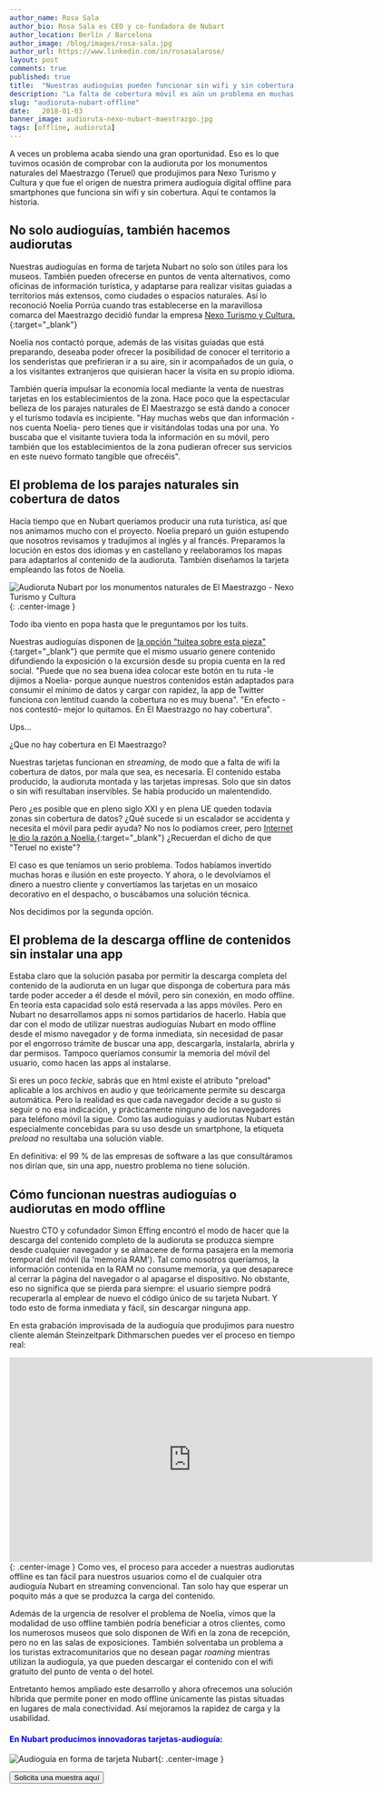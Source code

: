 ```yaml
---
author_name: Rosa Sala
author_bio: Rosa Sala es CEO y co-fundadora de Nubart
author_location: Berlín / Barcelona
author_image: /blog/images/rosa-sala.jpg
author_url: https://www.linkedin.com/in/rosasalarose/
layout: post
comments: true
published: true
title:  "Nuestras audioguías pueden funcionar sin wifi y sin cobertura de datos"
description: "La falta de cobertura móvil es aún un problema en muchas áreas rurales. Por eso hemos desarrollado un modo offline para nuestras tarjetas-audioguía."
slug: "audioruta-nubart-offline"
date:   2018-01-03
banner_image: audioruta-nexo-nubart-maestrazgo.jpg
tags: [offline, audioruta]
---
```


A veces un problema acaba siendo una gran oportunidad. Eso es lo que tuvimos ocasión de comprobar con la audioruta por los monumentos naturales del Maestrazgo (Teruel) que produjimos para Nexo Turismo y Cultura y que fue el origen de nuestra primera audioguía digital offline para smartphones que funciona sin wifi y sin cobertura. Aquí te contamos la historia. 

<!--more-->

## No solo audioguías, también hacemos audiorutas

Nuestras audioguías en forma de tarjeta Nubart no solo son útiles para los museos. También pueden ofrecerse en puntos de venta alternativos, como oficinas de información turística, y adaptarse para realizar visitas guiadas a territorios más extensos, como ciudades o espacios naturales. Así lo reconoció Noelia Porrúa cuando tras establecerse en la maravillosa comarca del Maestrazgo decidió fundar la empresa [Nexo Turismo y Cultura.](https://www.nexoturismocultura.com/){:target="_blank"}

Noelia nos contactó porque, además de las visitas guiadas que está preparando, deseaba poder ofrecer la posibilidad de conocer el territorio a los senderistas que prefirieran ir a su aire, sin ir acompañados de un guía, o a los visitantes extranjeros que quisieran hacer la visita en su propio idioma. 

También quería impulsar la economía local mediante la venta de nuestras tarjetas en los establecimientos de la zona. Hace poco que la espectacular belleza de los parajes naturales de El Maestrazgo se está dando a conocer y el turismo todavía es incipiente. "Hay muchas webs que dan información -nos cuenta Noelia- pero tienes que ir visitándolas todas una por una. Yo buscaba que el visitante tuviera toda la información en su móvil, pero también que los establecimientos de la zona pudieran ofrecer sus servicios en este nuevo formato tangible que ofrecéis". 

## El problema de los parajes naturales sin cobertura de datos

Hacía tiempo que en Nubart queríamos producir una ruta turística, así que nos animamos mucho con el proyecto. Noelia preparó un guión estupendo que nosotros revisamos y tradujimos al inglés y al francés. Preparamos la locución en estos dos idiomas y en castellano y reelaboramos los mapas para adaptarlos al contenido de la audioruta. También diseñamos la tarjeta empleando las fotos de Noelia. 

![Audioruta Nubart por los monumentos naturales de El Maestrazgo - Nexo Turismo y Cultura]({{site.baseurl}}/images/posts/audioruta-nexo-nubart-maestrazgo.jpg){: .center-image }

Todo iba viento en popa hasta que le preguntamos por los tuits.

Nuestras audioguías disponen de [la opción "tuitea sobre esta pieza"](/blog/2016/12/12/difusion-visitantes-twitter-audioguia-nubart/){:target="_blank"} que permite que el mismo usuario genere contenido difundiendo la exposición o la excursión desde su propia cuenta en la red social. "Puede que no sea buena idea colocar este botón en tu ruta -le dijimos a Noelia- porque aunque nuestros contenidos están adaptados para consumir el mínimo de datos y cargar con rapidez, la app de Twitter funciona con lentitud cuando la cobertura no es muy buena". "En efecto -nos contestó- mejor lo quitamos. En El Maestrazgo no hay cobertura".

Ups... 

¿Que no hay cobertura en El Maestrazgo? 

Nuestras tarjetas funcionan en *streaming*, de modo que a falta de wifi la cobertura de datos, por mala que sea, es necesaria. El contenido estaba producido, la audioruta montada y las tarjetas impresas. Solo que sin datos o sin wifi resultaban inservibles. Se había producido un malentendido. 

Pero ¿es posible que en pleno siglo XXI y en plena UE queden todavía zonas sin cobertura de datos? ¿Qué sucede si un escalador se accidenta y necesita el móvil para pedir ayuda? No nos lo podíamos creer, pero [Internet le dio la razón a Noelia.](https://www.lacomarca.net/dga-atendera-las-quejas-por-la-falta-de-cobertura-en-el-maestrazgo/){:target="_blank"}  ¿Recuerdan el dicho de que "Teruel no existe"? 

El caso es que teníamos un serio problema. Todos habíamos invertido muchas horas e ilusión en este proyecto. Y ahora, o le devolvíamos el dinero a nuestro cliente y convertíamos las tarjetas en un mosaico decorativo en el despacho, o buscábamos una solución técnica. 

Nos decidimos por la segunda opción.

## El problema de la descarga offline de contenidos sin instalar una app

Estaba claro que la solución pasaba por permitir la descarga completa del contenido de la audioruta en un lugar que disponga de cobertura para más tarde poder acceder a él desde el móvil, pero sin conexión, en modo offline. En teoría esta capacidad solo está reservada a las apps móviles. Pero en Nubart no desarrollamos apps ni somos partidarios de hacerlo. Había que dar con el modo de utilizar nuestras audioguías Nubart en modo offline desde el mismo navegador y de forma inmediata, sin necesidad de pasar por el engorroso trámite de buscar una app, descargarla, instalarla, abrirla y dar permisos. Tampoco queríamos consumir la memoria del móvil del usuario, como hacen las apps al instalarse. 

Si eres un poco *teckie*, sabrás que en html existe el atributo "preload" aplicable a los archivos en audio y que teóricamente permite su descarga automática. Pero la realidad es que cada navegador decide a su gusto si seguir o no esa indicación, y prácticamente ninguno de los navegadores para teléfono móvil la sigue. Como las audioguías y audiorutas Nubart están especialmente concebidas para su uso desde un smartphone, la etiqueta *preload* no resultaba una solución viable. 

En definitiva: el 99 % de las empresas de software a las que consultáramos nos dirían que, sin una app, nuestro problema no tiene solución.

## Cómo funcionan nuestras audioguías o audiorutas en modo offline

Nuestro CTO y cofundador Simon Effing encontró el modo de hacer que la descarga del contenido completo de la audioruta se produzca siempre desde cualquier navegador y se almacene de forma pasajera en la memoria temporal del móvil (la 'memoria RAM'). Tal como nosotros queríamos, la información contenida en la RAM no consume memoria, ya que desaparece al cerrar la página del navegador o al apagarse el dispositivo. No obstante, eso no significa que se pierda para siempre: el usuario siempre podrá recuperarla al emplear de nuevo el código único de su tarjeta Nubart. Y todo esto de forma inmediata y fácil, sin descargar ninguna app. 

En esta grabación improvisada de la audioguía que produjimos para nuestro cliente alemán Steinzeitpark Dithmarschen puedes ver el proceso en tiempo real:
<iframe src="https://player.vimeo.com/video/282904192" width="640" height="360" frameborder="0" allowfullscreen></iframe>{: .center-image }
Como ves, el proceso para acceder a nuestras audiorutas offline es tan fácil para nuestros usuarios como el de cualquier otra audioguía Nubart en streaming convencional. Tan solo hay que esperar un poquito más a que se produzca la carga del contenido.

Además de la urgencia de resolver el problema de Noelia, vimos que la modalidad de uso offline también podría beneficiar a otros clientes, como los numerosos museos que solo disponen de Wifi en la zona de recepción, pero no en las salas de exposiciones. También solventaba un problema a los turistas extracomunitarios que no desean pagar *roaming* mientras utilizan la audioguía, ya que pueden descargar el contenido con el wifi gratuito del punto de venta o del hotel.

Entretanto hemos ampliado este desarrollo y ahora ofrecemos una solución híbrida que permite poner en modo offline únicamente las pistas situadas en lugares de mala conectividad. Así mejoramos la rapidez de carga y la usabilidad. 


#### <font color="blue">En Nubart producimos innovadoras tarjetas-audioguía:</font>

![Audioguía en forma de tarjeta Nubart]({{site.baseurl}}/images/posts/proceso-nubart.png){: .center-image }

<form action="../../../../../es">
    <input type="submit" value="Solicita una muestra aquí" />
</form>